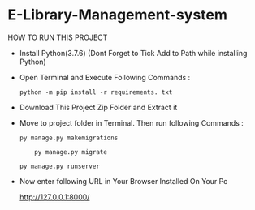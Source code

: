 # E-Library-Management-system
HOW TO RUN THIS PROJECT

 * Install Python(3.7.6) (Dont Forget to Tick Add to Path while installing Python)
  
 * Open Terminal and Execute Following Commands :
  
       python -m pip install -r requirements. txt

* Download This Project Zip Folder and Extract it

* Move to project folder in Terminal. Then run following Commands :

	  py manage.py makemigrations

          py manage.py migrate

	  py manage.py runserver

* Now enter following URL in Your Browser Installed On Your Pc

	http://127.0.0.1:8000/
